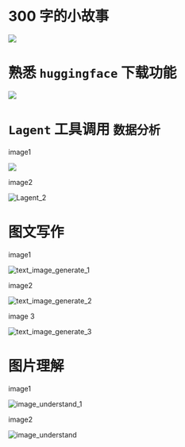 # 300 字的小故事

![](InternLM2_homework2.assets/300.png)

# 熟悉 `huggingface` 下载功能

![](InternLM2_homework2.assets/huggingface_cli.png)

#  `Lagent` 工具调用 `数据分析` 

image1

![](InternLM2_homework2.assets/Lagent_1.png)

image2

![Lagent_2](InternLM2_homework2.assets/Lagent_2.jpeg)



# 图文写作

image1

![text_image_generate_1](InternLM2_homework2.assets/text_image_generate_1.jpeg)

image2

![text_image_generate_2](InternLM2_homework2.assets/text_image_generate_2.jpeg)

image 3

![text_image_generate_3](InternLM2_homework2.assets/text_image_generate_3.jpeg)

# 图片理解

image1

![image_understand_1](InternLM2_homework2.assets/image_understand_1.jpeg)

image2

![image_understand](InternLM2_homework2.assets/image_understand_2.jpeg)

